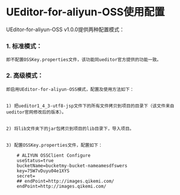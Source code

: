 UEditor-for-aliyun-OSS使用配置
=====

UEditor-for-aliyun-OSS v1.0.0提供两种配置模式：

### 1. 标准模式：


    即不配置OSSKey.properties文件，该功能同ueditor官方提供的功能一致。
    

### 2. 高级模式：


    即启用UEditor-for-aliyun-OSS模式，配置及使用方法如下：


    1) 把ueditor1_4_3-utf8-jsp文件下的所有文件拷贝到项目的目录下（该文件来自ueditor官网修改后的版本）。


    2) 将lib文件夹下的jar包拷贝到项目的lib目录下，导入项目。


    3) 配置OSSKey.properties文件，配置如下：

```
    # ALIYUN OSSClient Configure 
    useStatus=true
    bucketName=bucketmy-bucket-nameamesdfswers
    key=75W7vDuyu04e1XYS
    secret=
    ## endPoint=http://images.qikemi.com/
    endPoint=http://images.qikemi.com/
```
